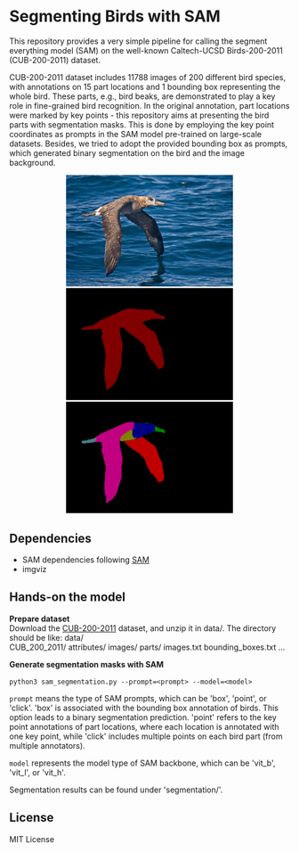 # Segmenting Birds with SAM

This repository provides a very simple pipeline for calling the segment everything model (SAM) on the well-known Caltech-UCSD Birds-200-2011 (CUB-200-2011) dataset.

CUB-200-2011 dataset includes 11788 images of 200 different bird species, with annotations on 15 part locations and 1 bounding box representing the whole bird. These parts, e.g., bird beaks, are demonstrated to play a key role in fine-grained bird recognition. In the original annotation, part locations were marked by key points - this repository aims at presenting the bird parts with segmentation masks. This is done by employing the key point coordinates as prompts in the SAM model pre-trained on large-scale datasets. Besides, we tried to adopt the provided bounding box as prompts, which generated binary segmentation on the bird and the image background.

<div align="center">
<img src=assets/image.jpg width="300"/><img src=assets/binary_mask.png width="300"/><img src=assets/multi_class_mask.png width="300"/>
</div>


## Dependencies
 - SAM dependencies following [SAM](https://github.com/facebookresearch/segment-anything) 
 - imgviz

## Hands-on the model
**Prepare dataset**  
Download the [CUB-200-2011](https://www.vision.caltech.edu/datasets/cub_200_2011/) dataset, and unzip it in data/. The directory should be like:
data/  
    CUB_200_2011/
        attributes/
        images/
        parts/
        images.txt
        bounding_boxes.txt
        ...

**Generate segmentation masks with SAM**

    python3 sam_segmentation.py --prompt=<prompt> --model=<model>

`prompt` means the type of SAM prompts, which can be 'box', 'point', or 'click'. 'box' is associated with the bounding box annotation of birds. This option leads to a binary segmentation prediction. 'point' refers to the key point annotations of part locations, where each location is annotated with one key point, while 'click' includes multiple points on each bird part (from multiple annotators).   

`model` represents the model type of SAM backbone, which can be 'vit_b', 'vit_l', or 'vit_h'. 

Segmentation results can be found under 'segmentation/'. 

## License
MIT License

